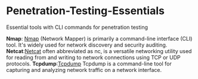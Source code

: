 # Penetration-Testing-Essentials
Essential tools with CLI commands for penetration testing

**Nmap**: [Nmap](https://nmap.org/) (Network Mapper) is primarily a command-line interface (CLI) tool. It's widely used for network discovery and security auditing.
**Netcat**:[Netcat](https://nc110.sourceforge.io/) often abbreviated as nc, is a versatile networking utility used for reading from and writing to network connections using TCP or UDP protocols.
**Tcpdump**:[Tcpdump](https://www.tcpdump.org/manpages/tcpdump.1.html) Tcpdump is a command-line tool for capturing and analyzing network traffic on a network interface.
